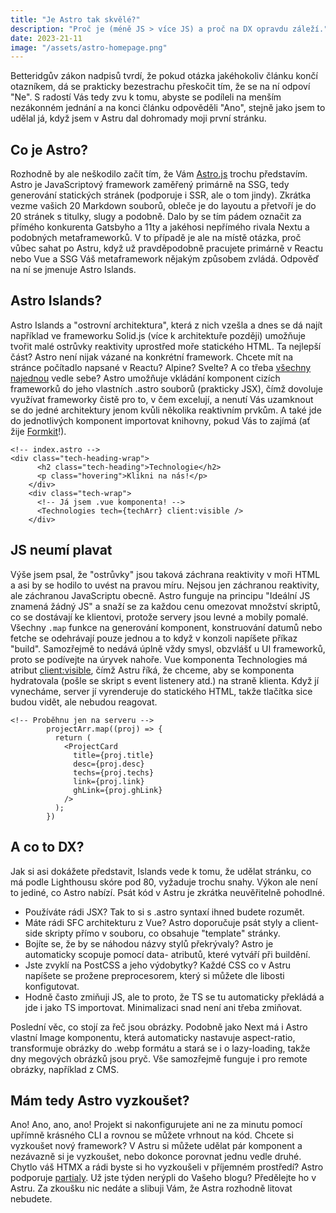 ```yaml
---
title: "Je Astro tak skvělé?"
description: "Proč je (méně JS > více JS) a proč na DX opravdu záleží."
date: 2023-21-11
image: "/assets/astro-homepage.png"
---
```


Betteridgův zákon nadpisů tvrdí, že pokud otázka jakéhokoliv článku končí otazníkem, dá se prakticky bezestrachu přeskočit tím, že se na ní odpoví "Ne". S radostí Vás tedy zvu k tomu, abyste se podíleli na menším nezákonném jednání a na konci článku odpověděli "Ano", stejně jako jsem to udělal já, když jsem v Astru dal dohromady moji první stránku.

## Co je Astro?

Rozhodně by ale neškodilo začít tím, že Vám [Astro.js](https://astro.build/) trochu představím. Astro je JavaScriptový framework zaměřený primárně na SSG, tedy generování statických stránek (podporuje i SSR, ale o tom jindy). Zkrátka vezme vašich 20 Markdown souborů, obleče je do layoutu a přetvoří je do 20 stránek s titulky, slugy a podobně. Dalo by se tím pádem označit za přímého konkurenta Gatsbyho a 11ty a jakéhosi nepřímého rivala Nextu a podobných metaframeworků. V to případě je ale na místě otázka, proč vůbec sahat po Astru, když už pravděpodobně pracujete primárně v Reactu nebo Vue a SSG Váš metaframework nějakým způsobem zvládá. Odpověď na ní se jmenuje Astro Islands.

## Astro Islands?

Astro Islands a "ostrovní architektura", která z nich vzešla a dnes se dá najít například ve frameworku Solid.js (více k architektuře později) umožňuje tvořit malé ostrůvky reaktivity uprostřed moře statického HTML. Ta nejlepší část? Astro není nijak vázané na konkrétní framework. Chcete mít na stránce počítadlo napsané v Reactu? Alpine? Svelte? A co třeba [všechny najednou](https://docs.astro.build/en/guides/integrations-guide/) vedle sebe? Astro umožňuje vkládání komponent cizích frameworků do jeho vlastních .astro souborů (prakticky JSX), čímž dovoluje využívat frameworky čistě pro to, v čem excelují, a nenutí Vás uzamknout se do jedné architektury jenom kvůli několika reaktivním prvkům. A také jde do jednotlivých komponent importovat knihovny, pokud Vás to zajímá (ať žije [Formkit](https://formkit.com/)!).

```astro
<!-- index.astro -->
<div class="tech-heading-wrap">
      <h2 class="tech-heading">Technologie</h2>
      <p class="hovering">Klikni na nás!</p>
    </div>
    <div class="tech-wrap">
      <!-- Já jsem .vue komponenta! -->
      <Technologies tech={techArr} client:visible />
    </div>
```

## JS neumí plavat

Výše jsem psal, že "ostrůvky" jsou taková záchrana reaktivity v moři HTML a asi by se hodilo to uvést na pravou míru. Nejsou jen záchranou reaktivity, ale záchranou JavaScriptu obecně. Astro funguje na principu "Ideální JS znamená žádný JS" a snaží se za každou cenu omezovat množství skriptů, co se dostávají ke klientovi, protože servery jsou levné a mobily pomalé.  
Všechny `.map` funkce na generování komponent, konstruování datumů nebo fetche se odehrávají pouze jednou a to když v konzoli napíšete příkaz "build". Samozřejmě to nedává úplně vždy smysl, obzvlášť u UI frameworků, proto se podívejte na úryvek nahoře. Vue komponenta Technologies má atribut [client:visible](https://docs.astro.build/en/reference/directives-reference/#client-directives), čímž Astru říká, že chceme, aby se komponenta hydratovala (pošle se skript s event listenery atd.) na straně klienta. Když jí vynecháme, server jí vyrenderuje do statického HTML, takže tlačítka sice budou vidět, ale nebudou reagovat.

```astro
<!-- Proběhnu jen na serveru -->
        projectArr.map((proj) => {
          return (
            <ProjectCard
              title={proj.title}
              desc={proj.desc}
              techs={proj.techs}
              link={proj.link}
              ghLink={proj.ghLink}
            />
          );
        })
```

## A co to DX?

Jak si asi dokážete představit, Islands vede k tomu, že udělat stránku, co má podle Lighthousu skóre pod 80, vyžaduje trochu snahy. Výkon ale není to jediné, co Astro nabízí. Psát kód v Astru je zkrátka neuvěřitelně pohodlné.

- Používáte rádi JSX? Tak to si s .astro syntaxí ihned budete rozumět.
- Máte rádi SFC architekturu z Vue? Astro doporučuje psát styly a client-side skripty přímo v souboru, co obsahuje "template" stránky.
- Bojíte se, že by se náhodou názvy stylů překrývaly? Astro je automaticky scopuje pomocí data- atributů, které vytváří při buildění.
- Jste zvyklí na PostCSS a jeho výdobytky? Každé CSS co v Astru napíšete se prožene preprocesorem, který si můžete dle libosti konfigutovat.
- Hodně často zmiňuji JS, ale to proto, že TS se tu automaticky překládá a jde i jako TS importovat. Minimalizaci snad není ani třeba zmiňovat.

Poslední věc, co stojí za řeč jsou obrázky. Podobně jako Next má i Astro vlastní Image komponentu, která automaticky nastavuje aspect-ratio, transformuje obrázky do .webp formátu a stará se i o lazy-loading, takže dny megových obrázků jsou pryč. Vše samozřejmě funguje i pro remote obrázky, například z CMS.

## Mám tedy Astro vyzkoušet?

Ano! Ano, ano, ano! Projekt si nakonfigurujete ani ne za minutu pomocí upřímně krásného CLI a rovnou se můžete vrhnout na kód. Chcete si vyzkoušet nový framework? V Astru si můžete udělat pár komponent a nezávazně si je vyzkoušet, nebo dokonce porovnat jednu vedle druhé. Chytlo váš HTMX a rádi byste si ho vyzkoušeli v příjemném prostředí? Astro podporuje [partialy](https://astro.build/blog/astro-340/). Už jste týden nerýpli do Vašeho blogu? Předělejte ho v Astru. Za zkoušku nic nedáte a slibuji Vám, že Astra rozhodně litovat nebudete.
